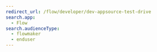 ```yaml
---
redirect_url: /flow/developer/dev-appsource-test-drive
search.app: 
  - Flow
search.audienceType: 
  - flowmaker
  - enduser
---
```

